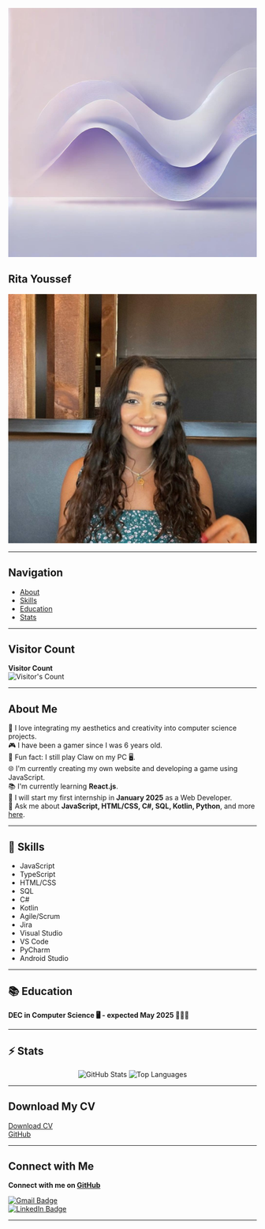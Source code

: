  

![Background](./data/light_purple_gradient_background.jpg)

## Rita Youssef

![Profile Picture](./data/profile.jpg)

---

## Navigation

- [About](#about)
- [Skills](#skills)
- [Education](#education)
- [Stats](#stats)

---

## Visitor Count

**Visitor Count**  
![Visitor's Count](https://profile-counter.glitch.me/ritayoussef/count.svg)

---

## About Me

📝 I love integrating my aesthetics and creativity into computer science projects.  
🎮 I have been a gamer since I was 6 years old.  
🎡 Fun fact: I still play Claw on my PC 🖥️.  
🌐 I'm currently creating my own website and developing a game using JavaScript.  
📚 I'm currently learning **React.js**.  
🚀 I will start my first internship in **January 2025** as a Web Developer.  
💬 Ask me about **JavaScript, HTML/CSS, C#, SQL, Kotlin, Python**, and more [here](https://github.com/ritayoussef/ritayoussef/issues).  

---

## 📝 Skills

- JavaScript
- TypeScript
- HTML/CSS
- SQL
- C#
- Kotlin
- Agile/Scrum
- Jira
- Visual Studio
- VS Code
- PyCharm
- Android Studio

---

## 📚 Education

**DEC in Computer Science 🖥️ - expected May 2025 👩🏽‍🎓**

---

## ⚡️ Stats

<div align="center">
  <img width="390" src="https://github-readme-stats.vercel.app/api?username=ritayoussef&theme=transparent&count_private=true&show_icons=true&rank_icon=github&locale=en" alt="GitHub Stats">
  <img width="325" src="https://github-readme-stats.vercel.app/api/top-langs?username=ritayoussef&theme=transparent&layout=donut&hide=css&langs_count=8&border_radius=10&show_icons=true&locale=en" alt="Top Languages">
</div>

---

## Download My CV

[Download CV](./mnt/data/YoussefRita%202.pdf)  
[GitHub](https://github.com/ritayoussef)

---

## Connect with Me

**Connect with me on [GitHub](https://github.com/ritayoussef)**

[![Gmail Badge](https://img.shields.io/badge/Gmail-333333?style=for-the-badge&logo=gmail&logoColor=red)](mailto:youssef.rita14@gmail.com)  
[![LinkedIn Badge](https://img.shields.io/badge/LinkedIn-0077B5?style=for-the-badge&logo=linkedin&logoColor=white)](https://www.linkedin.com/in/rita-youssef-759965223/)

---

